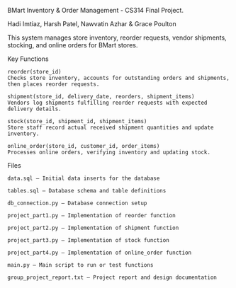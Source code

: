 BMart Inventory & Order Management - CS314 Final Project.

Hadi Imtiaz, Harsh Patel, Nawvatin Azhar & Grace Poulton

This system manages store inventory, reorder requests, vendor shipments, stocking, and online orders for BMart stores.

Key Functions

    reorder(store_id)
    Checks store inventory, accounts for outstanding orders and shipments, then places reorder requests.

    shipment(store_id, delivery_date, reorders, shipment_items)
    Vendors log shipments fulfilling reorder requests with expected delivery details.

    stock(store_id, shipment_id, shipment_items)
    Store staff record actual received shipment quantities and update inventory.

    online_order(store_id, customer_id, order_items)
    Processes online orders, verifying inventory and updating stock.

Files

    data.sql — Initial data inserts for the database

    tables.sql — Database schema and table definitions

    db_connection.py — Database connection setup

    project_part1.py — Implementation of reorder function

    project_part2.py — Implementation of shipment function

    project_part3.py — Implementation of stock function

    project_part4.py — Implementation of online_order function

    main.py — Main script to run or test functions

    group_project_report.txt — Project report and design documentation
